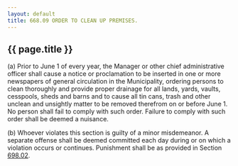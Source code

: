 ```yaml
---
layout: default 
title: 668.09 ORDER TO CLEAN UP PREMISES.
---
```


{{ page.title }}
----------------

​(a) Prior to June 1 of every year, the Manager or other chief
administrative officer shall cause a notice or proclamation to be
inserted in one or more newspapers of general circulation in the
Municipality, ordering persons to clean thoroughly and provide proper
drainage for all lands, yards, vaults, cesspools, sheds and barns and to
cause all tin cans, trash and other unclean and unsightly matter to be
removed therefrom on or before June 1. No person shall fail to comply
with such order. Failure to comply with such order shall be deemed a
nuisance.

​(b) Whoever violates this section is guilty of a minor misdemeanor. A
separate offense shall be deemed committed each day during or on which a
violation occurs or continues. Punishment shall be as provided in
Section [698.02](38e2f631.html).
